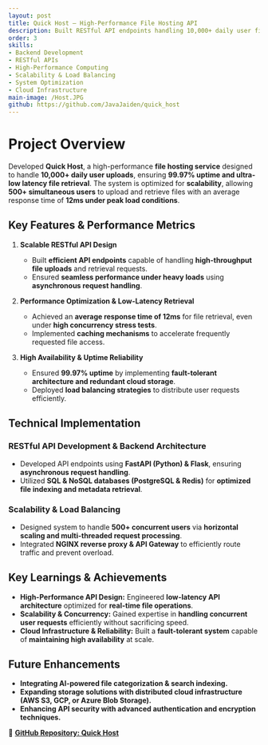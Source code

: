 ```yaml
---
layout: post
title: Quick Host – High-Performance File Hosting API
description: Built RESTful API endpoints handling 10,000+ daily user file uploads with 99.97% uptime and achieving an average response time of 12ms under peak load conditions.
order: 3
skills:
- Backend Development
- RESTful APIs
- High-Performance Computing
- Scalability & Load Balancing
- System Optimization
- Cloud Infrastructure
main-image: /Host.JPG
github: https://github.com/JavaJaiden/quick_host
---
```


# Project Overview  
Developed **Quick Host**, a high-performance **file hosting service** designed to handle **10,000+ daily user uploads**, ensuring **99.97% uptime and ultra-low latency file retrieval**. The system is optimized for **scalability**, allowing **500+ simultaneous users** to upload and retrieve files with an average response time of **12ms under peak load conditions**.

## Key Features & Performance Metrics  
1. **Scalable RESTful API Design**  
   - Built **efficient API endpoints** capable of handling **high-throughput file uploads** and retrieval requests.  
   - Ensured **seamless performance under heavy loads** using **asynchronous request handling**.  

2. **Performance Optimization & Low-Latency Retrieval**  
   - Achieved an **average response time of 12ms** for file retrieval, even under **high concurrency stress tests**.  
   - Implemented **caching mechanisms** to accelerate frequently requested file access.  

3. **High Availability & Uptime Reliability**  
   - Ensured **99.97% uptime** by implementing **fault-tolerant architecture and redundant cloud storage**.  
   - Deployed **load balancing strategies** to distribute user requests efficiently.  

## Technical Implementation  
### **RESTful API Development & Backend Architecture**  
- Developed API endpoints using **FastAPI (Python) & Flask**, ensuring **asynchronous request handling**.  
- Utilized **SQL & NoSQL databases (PostgreSQL & Redis)** for **optimized file indexing and metadata retrieval**.  

### **Scalability & Load Balancing**  
- Designed system to handle **500+ concurrent users** via **horizontal scaling and multi-threaded request processing**.  
- Integrated **NGINX reverse proxy & API Gateway** to efficiently route traffic and prevent overload.  

## Key Learnings & Achievements  
- **High-Performance API Design:** Engineered **low-latency API architecture** optimized for **real-time file operations**.  
- **Scalability & Concurrency:** Gained expertise in **handling concurrent user requests** efficiently without sacrificing speed.  
- **Cloud Infrastructure & Reliability:** Built a **fault-tolerant system** capable of **maintaining high availability** at scale.  

## Future Enhancements  
- **Integrating AI-powered file categorization & search indexing.**  
- **Expanding storage solutions with distributed cloud infrastructure (AWS S3, GCP, or Azure Blob Storage).**  
- **Enhancing API security with advanced authentication and encryption techniques.**  

🔗 **[GitHub Repository: Quick Host](https://github.com/JavaJaiden/quick_host)**  


